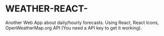 # WEATHER-REACT-
Another Web App about daily/hourly forecasts. Using React, React Icons, OpenWeatherMap.org API (You need a API key to get it working).
